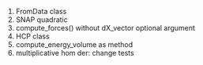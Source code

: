 1. FromData class
2. SNAP quadratic
3. compute_forces() without dX_vector optional argument
4. HCP class
5. compute_energy_volume as method
6. multiplicative hom der: change tests
